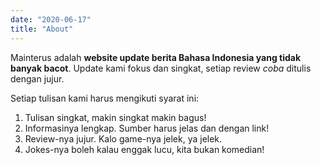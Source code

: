 ```yaml
---
date: "2020-06-17"
title: "About"
---
```


Mainterus adalah **website update berita Bahasa Indonesia yang tidak banyak bacot**. Update kami fokus dan singkat, setiap review *coba* ditulis dengan jujur.

Setiap tulisan kami harus mengikuti syarat ini:

1. Tulisan singkat, makin singkat makin bagus!
2. Informasinya lengkap. Sumber harus jelas dan dengan link!
3. Review-nya jujur. Kalo game-nya jelek, ya jelek.
4. Jokes-nya boleh kalau enggak lucu, kita bukan komedian!
